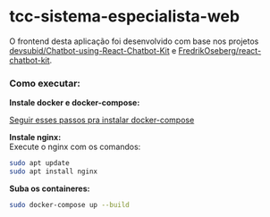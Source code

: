 # tcc-sistema-especialista-web

O frontend desta aplicação foi desenvolvido com base nos projetos [devsubid/Chatbot-using-React-Chatbot-Kit](https://github.com/devsubid/Chatbot-using-React-Chatbot-Kit) e [FredrikOseberg/react-chatbot-kit](https://github.com/FredrikOseberg/react-chatbot-kit).

### Como executar:

**Instale docker e docker-compose:**  

[Seguir esses passos pra instalar docker-compose](https://medium.com/lffintech/how-to-install-docker-and-docker-compose-on-ubuntu-24-04-arm64-without-sudo-b60c33d3c86d)

**Instale nginx:**  
Execute o nginx com os comandos:

```bash
sudo apt update
sudo apt install nginx
```

**Suba os containeres:**

```bash
sudo docker-compose up --build
```
